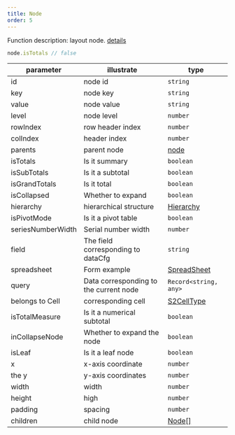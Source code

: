 ```yaml
---
title: Node
order: 5
---
```


Function description: layout node. [details](https://github.com/antvis/S2/blob/next/packages/s2-core/src/facet/layout/node.ts)

```ts
node.isTotals // false
```

| parameter         | illustrate                             | type                                             |
| ----------------- | -------------------------------------- | ------------------------------------------------ |
| id                | node id                                | `string`                                         |
| key               | node key                               | `string`                                         |
| value             | node value                             | `string`                                         |
| level             | node level                             | `number`                                         |
| rowIndex          | row header index                       | `number`                                         |
| colIndex          | header index                           | `number`                                         |
| parents           | parent node                            | [node](/docs/api/basic-class/node)               |
| isTotals          | Is it summary                          | `boolean`                                        |
| isSubTotals       | Is it a subtotal                       | `boolean`                                        |
| isGrandTotals     | Is it total                            | `boolean`                                        |
| isCollapsed       | Whether to expand                      | `boolean`                                        |
| hierarchy         | hierarchical structure                 | [Hierarchy](#)                                   |
| isPivotMode       | Is it a pivot table                    | `boolean`                                        |
| seriesNumberWidth | Serial number width                    | `number`                                         |
| field             | The field corresponding to dataCfg     | `string`                                         |
| spreadsheet       | Form example                           | [SpreadSheet](/docs/api/basic-class/spreadsheet) |
| query             | Data corresponding to the current node | `Record<string, any>`                            |
| belongs to Cell   | corresponding cell                     | [S2CellType](/docs/api/basic-class/base-cell)    |
| isTotalMeasure    | Is it a numerical subtotal             | `boolean`                                        |
| inCollapseNode    | Whether to expand the node             | `boolean`                                        |
| isLeaf            | Is it a leaf node                      | `boolean`                                        |
| x                 | x-axis coordinate                      | `number`                                         |
| the y             | y-axis coordinates                     | `number`                                         |
| width             | width                                  | `number`                                         |
| height            | high                                   | `number`                                         |
| padding           | spacing                                | `number`                                         |
| children          | child node                             | [Node\[\]](/docs/api/basic-class/node)           |
